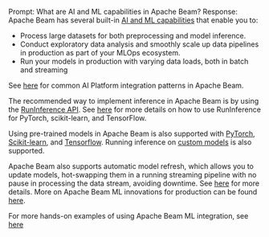Prompt:
What are AI and ML capabilities in Apache Beam?
Response:
Apache Beam has several built-in [AI and ML capabilities](https://beam.apache.org/documentation/ml/overview/) that enable you to:
- Process large datasets for both preprocessing and model inference.
- Conduct exploratory data analysis and smoothly scale up data pipelines in production as part of your MLOps ecosystem.
- Run your models in production with varying data loads, both in batch and streaming

See [here](https://beam.apache.org/documentation/patterns/ai-platform/) for common AI Platform integration patterns in Apache Beam.

The recommended way to implement inference in Apache Beam is by using the [RunInference API](https://beam.apache.org/documentation/sdks/python-machine-learning/). See [here](https://github.com/apache/beam/blob/master/examples/notebooks/beam-ml/run_inference_pytorch_tensorflow_sklearn.ipynb) for more details on how to use RunInference for PyTorch, scikit-learn, and TensorFlow.

Using pre-trained models in Apache Beam is also supported with [PyTorch](https://github.com/apache/beam/blob/master/examples/notebooks/beam-ml/run_inference_pytorch.ipynb), [Scikit-learn](https://github.com/apache/beam/blob/master/examples/notebooks/beam-ml/run_inference_sklearn.ipynb), and [Tensorflow](https://github.com/apache/beam/blob/master/examples/notebooks/beam-ml/run_inference_tensorflow.ipynb). Running inference on  [custom models](https://beam.apache.org/documentation/ml/about-ml/#use-custom-models) is also supported.

Apache Beam also supports automatic model refresh, which allows you to update models, hot-swapping them in a running streaming pipeline with no pause in processing the data stream, avoiding downtime. See [here](https://beam.apache.org/documentation/ml/about-ml/#automatic-model-refresh) for more details.
More on Apache Beam ML innovations for production can be found [here](https://cloud.google.com/blog/products/ai-machine-learning/dataflow-ml-innovations-on-apache-beam/).

For more hands-on examples of using Apache Beam ML integration, see [here](https://beam.apache.org/documentation/patterns/bqml/)